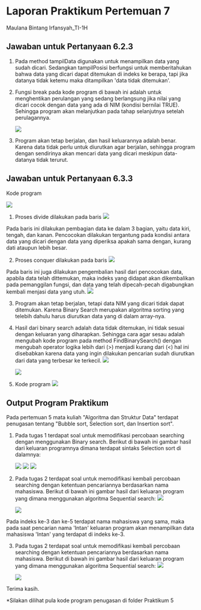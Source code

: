 # Laporan Praktikum Pertemuan 7
Maulana Bintang Irfansyah_TI-1H
## Jawaban untuk Pertanyaan 6.2.3

1. Pada method tampilData digunakan untuk menampilkan data yang sudah dicari. Sedangkan tampilPosisi berfungsi untuk memberitahukan bahwa data yang dicari dapat ditemukan di indeks ke berapa, tapi jika datanya tidak ketemu maka ditampilkan 'data tidak ditemukan'.

2. Fungsi break pada kode program di bawah ini adalah
untuk menghentikan perulangan yang sedang berlangsung jika nilai yang dicari cocok dengan data yang ada di NIM (kondisi bernilai TRUE). Sehingga program akan melanjutkan pada tahap selanjutnya setelah perulagannya.

    <img src="1.JPG">

3. Program akan tetap berjalan, dan hasil keluarannya adalah benar. Karena data tidak perlu untuk diurutkan agar berjalan, sehingga program dengan sendirinya akan mencari data yang dicari meskipun data-datanya tidak terurut.

## Jawaban untuk Pertanyaan 6.3.3
Kode program 

<img src="2.JPG">

1. Proses divide dilakukan pada baris
    <img src="3.JPG">   

Pada baris ini dilakukan pembagian data ke dalam 3 bagian, yaitu data kiri, tengah, dan kanan. Pencocokan dilakukan tergantung pada kondisi antara data yang dicari dengan data yang diperiksa apakah sama dengan, kurang dati ataupun lebih besar.

2. Proses conquer dilakukan pada baris
    <img src="4.JPG">   

Pada baris ini juga dilakukan pengembalian hasil dari pencocokan data, apabila data telah dittemukan, maka indeks yang didapat akan dikembalikan pada pemanggilan fungsi, dan data yang telah dipecah-pecah digabungkan kembali menjasi data yang utuh.
   <img src="5.JPG"> 

3. Program akan tetap berjalan, tetapi data NIM yang dicari tidak dapat ditemukan. Karena Binary Search merupakan algoritma sorting yang telebih dahulu harus diurutkan data yang di dalam array-nya.

4. Hasil dari binary search adalah data tidak ditemukan, ini tidak sesuai dengan keluaran yang diharapkan. Sehingga cara agar sesau adalah mengubah kode program pada method FindBinarySearch() dengan mengubah operator logika lebih dari (>) menjadi kurang dari (<) hal ini disebabkan karena data yang ingin dilakukan pencarian sudah diurutkan dari data yang terbesar ke terkecil.
    <img src="7.JPG">


    <img src="6.JPG"> 

5. Kode program
     <img src="8.JPG"> 

## Output Program Praktikum
Pada pertemuan 5 mata kuliah "Algoritma dan Struktur Data" terdapat penugasan tentang "Bubble sort, Selection sort, dan Insertion sort".

1. Pada tugas 1 terdapat soal untuk memodifikasi percobaan searching dengan menggunakan Binary search. Berikut di bawah ini gambar hasil dari keluaran programnya dimana terdapat sintaks Selection sort di dalamnya:

    <img src="pertama.JPG">

    <img src="kedua.JPG">

    <img src="ketiga.JPG">

2. Pada tugas 2 terdapat soal untuk memodifikasi kembali percobaan searching dengan ketentuan pencariannya berdasarkan nama mahasiswa. Berikut di bawah ini gambar hasil dari keluaran program yang dimana menggunakan algoritma Sequential search:
    <img src="11.JPG">

    <img src="22.JPG">

Pada indeks ke-3 dan ke-5 terdapat nama mahasiswa yang sama, maka pada saat pencarian nama 'Intan' keluaran program akan menampilkan data mahasiswa 'Intan' yang terdapat di indeks ke-3.

3. Pada tugas 2 terdapat soal untuk memodifikasi kembali percobaan searching dengan ketentuan pencariannya berdasarkan nama mahasiswa. Berikut di bawah ini gambar hasil dari keluaran program yang dimana menggunakan algoritma Sequential search:
    <img src="11.JPG">

    <img src="22.JPG">

Terima kasih.
    
 *Silakan dilihat pula kode program penugasan di folder Praktikum 5

